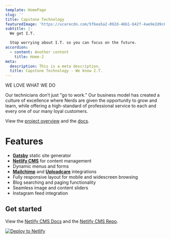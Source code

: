 ```yaml
---
template: HomePage
slug: ''
title: Capstone Technology
featuredImage: 'https://ucarecdn.com/5fbea5a2-092d-46b1-b42f-4ae9e2d9c6ea/'
subtitle: |-
  We get I.T. 

  Stop worrying about I.T. so you can focus on the future.
accordion:
  - content: Another content
    title: Home-2
meta:
  description: This is a meta description.
  title: Capstone Technology - We know I.T.
---
```


WE LOVE WHAT WE DO

Our technicians don’t just "go to work." Our business model has created a culture of excellence where Nerds are given the opportunity to grow and learn, while offering a high-standard of professional service to each and every one of our many loyal customers.

View the [project overview](https://thriveweb.com.au/the-lab/yellowcake-gatsby-react-js-starter-project/) and the [docs](https://github.com/thriveweb/yellowcake/blob/master/README.md).

# Features

- **[Gatsby](https://gatsbyjs.org)** static site generator
- **[Netlify CMS](https://github.com/netlify/netlify-cms)** for content management
- Dynamic menus and forms
- **[Mailchimp](http://mailchimp.com)** and **[Uploadcare](https://uploadcare.com)** integrations
- Fully responsive layout for mobile and widescreen browsing
- Blog searching and paging functionality
- Seamless image and content sliders
- Instagram feed integration

## Get started

View the [Netlify CMS Docs](https://www.netlifycms.org/docs/) and the [Netlify CMS Repo](https://github.com/netlify/netlify-cms).

[![Deploy to Netlify](https://www.netlify.com/img/deploy/button.svg)](https://app.netlify.com/start/deploy?repository=https://github.com/thriveweb/yellowcake&stack=cms)
